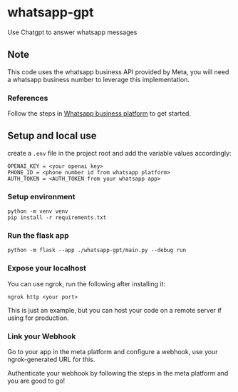 # whatsapp-gpt
Use Chatgpt to answer whatsapp messages

## Note
This code uses the whatsapp business API provided by Meta, you will need a whatsapp business number to leverage this implementation.

### References
Follow the steps in 
[Whatsapp business platform](https://developers.facebook.com/docs/whatsapp/cloud-api/get-started) to get started.

## Setup and local use
create a `.env` file in the project root and add the variable values accordingly:
```shell
OPENAI_KEY = <your openai key>
PHONE_ID = <phone number id from whatsapp platform>
AUTH_TOKEN = <AUTH_TOKEN from your whatsapp app>
```
### Setup environment
```shell
python -m venv venv
pip install -r requirements.txt
```
### Run the flask app
```shell
python -m flask --app ./whatsapp-gpt/main.py --debug run
```

### Expose your localhost
You can use ngrok, run the following after installing it:
```shell
ngrok http <your port>
```
This is just an example, but you can host your code on a remote server if using for production.

### Link your Webhook
Go to your app in the meta platform and configure a webhook, use your ngrok-generated URL for this.

Authenticate your webhook by following the steps in the meta platform and you are good to go!
